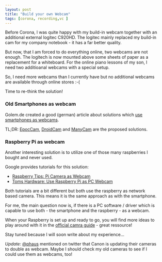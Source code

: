 ```yaml
---
layout: post
title: "Build your own Webcam"
tags: [corona, recording,vc ]
---
```


Before Corona, I was quite happy with my build-in webcam together with an additional external logitec C920HD.
The logitec mainly replaced my build-in cam for my company notebook - it has a far better quality.

But now, that I am forced to do everything online, two webcams are not enough.
The logitech is now mounted above some sheets of paper as a replacement for a whiteboard.
For the online piano lessons of my son, I need two additioanal webcams with a special setup.

So, I need more webcams than I currently have but no additional webcams are available through online stores :-(

Time to re-think the solution!

### Old Smartphones as webcam

Golem.de created a good (german) article about solutions which [use smartphones as webcams](https://www.golem.de/news/webcam-alternativen-angeschaut-das-smartphone-als-webcam-nutzen-2004-147863.html).

TL;DR: [EpocCam](https://www.kinoni.com/#), [DroidCam](http://www.dev47apps.com/) and [ManyCam](https://manycam.com/) are the proposed solutions.

### Raspberry Pi as webcam

Another interesting solution is to utilize one of those many raspberries I bought and never used.

Google provides tutorials for this solution:

* [Raspberry Tips: Pi Camera as Webcam](https://raspberrytips.com/raspberry-pi-camera-as-webcam/)
* [Toms Hardware: Use Raspberry Pi as PC Webcam](https://www.tomshardware.com/how-to/use-raspberry-pi-as-pc-webcam)

Both tutorials are a bit different but both use the raspberry as network based camera.
This means it is the same approach as with the smartphone.

For me, the main question now is, if there is a PC software / driver which is capable to use both - the smartphone and the raspberry - as a webcam.

When your Raspberry is set up and ready to go, you will find more ideas to play around with it in the [official camra guide](https://magpi.raspberrypi.org/books/camera-guide) - great ressource!

Stay tuned because I will soon write about my experience...

*Update:* [@phaus](https://twitter.com/phaus/status/1256290854756646914) mentioned on twitter that Canon is updating their cameras to double as webcam.
Maybe I should check my old cameras to see if I could use them as webcams, too!
